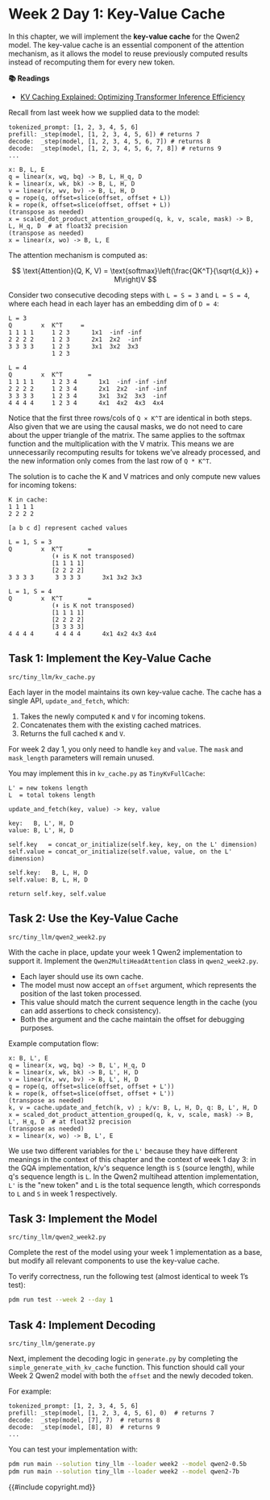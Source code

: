 # Week 2 Day 1: Key-Value Cache

In this chapter, we will implement the **key-value cache** for the Qwen2 model. The key-value cache is an essential component of the attention mechanism, as it allows the model to reuse previously computed results instead of recomputing them for every new token.

**📚 Readings**

- [KV Caching Explained: Optimizing Transformer Inference Efficiency](https://huggingface.co/blog/not-lain/kv-caching)

Recall from last week how we supplied data to the model:

```plain
tokenized_prompt: [1, 2, 3, 4, 5, 6]
prefill: _step(model, [1, 2, 3, 4, 5, 6]) # returns 7
decode:  _step(model, [1, 2, 3, 4, 5, 6, 7]) # returns 8
decode:  _step(model, [1, 2, 3, 4, 5, 6, 7, 8]) # returns 9
...
```

```plain
x: B, L, E
q = linear(x, wq, bq) -> B, L, H_q, D
k = linear(x, wk, bk) -> B, L, H, D
v = linear(x, wv, bv) -> B, L, H, D
q = rope(q, offset=slice(offset, offset + L))
k = rope(k, offset=slice(offset, offset + L))
(transpose as needed)
x = scaled_dot_product_attention_grouped(q, k, v, scale, mask) -> B, L, H_q, D  # at float32 precision
(transpose as needed)
x = linear(x, wo) -> B, L, E
```

The attention mechanism is computed as:

$$
  \text{Attention}(Q, K, V) = \text{softmax}\left(\frac{QK^T}{\sqrt{d_k}} + M\right)V
$$


Consider two consecutive decoding steps with `L = S = 3` and `L = S = 4`, where each head in each layer has an embedding dim of `D = 4`:

```
L = 3
Q        x  K^T     =         
1 1 1 1     1 2 3      1x1  -inf -inf
2 2 2 2     1 2 3      2x1  2x2  -inf
3 3 3 3     1 2 3      3x1  3x2  3x3
            1 2 3

L = 4
Q        x  K^T       =
1 1 1 1     1 2 3 4      1x1  -inf -inf -inf
2 2 2 2     1 2 3 4      2x1  2x2  -inf -inf
3 3 3 3     1 2 3 4      3x1  3x2  3x3  -inf
4 4 4 4     1 2 3 4      4x1  4x2  4x3  4x4
```

Notice that the first three rows/cols of `Q × K^T` are identical in both steps. Also given that we are using the causal masks, we do not need to care about the upper triangle of the matrix. The same applies to the softmax function and the multiplication with the V matrix. This means we are unnecessarily recomputing results for tokens we’ve already processed, and the new information only comes from the last row of `Q * K^T`.

The solution is to cache the K and V matrices and only compute new values for incoming tokens:

```
K in cache:
1 1 1 1
2 2 2 2

[a b c d] represent cached values

L = 1, S = 3
Q        x  K^T       =         
            (⬇️ is K not transposed)
            [1 1 1 1]      
            [2 2 2 2]      
3 3 3 3      3 3 3 3      3x1 3x2 3x3

L = 1, S = 4
Q        x  K^T       = 
            (⬇️ is K not transposed)
            [1 1 1 1]      
            [2 2 2 2]      
            [3 3 3 3]
4 4 4 4      4 4 4 4      4x1 4x2 4x3 4x4
```

## Task 1: Implement the Key-Value Cache

```
src/tiny_llm/kv_cache.py
```

Each layer in the model maintains its own key-value cache. The cache has a single API, `update_and_fetch`, which:

1. Takes the newly computed `K` and `V` for incoming tokens.
2. Concatenates them with the existing cached matrices.
3. Returns the full cached `K` and `V`.

For week 2 day 1, you only need to handle `key` and `value`. The `mask` and `mask_length` parameters will remain unused.

You may implement this in `kv_cache.py` as `TinyKvFullCache`:

```plain
L' = new tokens length
L  = total tokens length

update_and_fetch(key, value) -> key, value

key:   B, L', H, D
value: B, L', H, D

self.key   = concat_or_initialize(self.key, key, on the L' dimension)
self.value = concat_or_initialize(self.value, value, on the L' dimension)

self.key:   B, L, H, D
self.value: B, L, H, D

return self.key, self.value
```

## Task 2: Use the Key-Value Cache

```
src/tiny_llm/qwen2_week2.py
```

With the cache in place, update your week 1 Qwen2 implementation to support it. Implement the `Qwen2MultiHeadAttention` class in `qwen2_week2.py`.

* Each layer should use its own cache.
* The model must now accept an `offset` argument, which represents the position of the last token processed.
* This value should match the current sequence length in the cache (you can add assertions to check consistency).
* Both the argument and the cache maintain the offset for debugging purposes.

Example computation flow:

```plain
x: B, L', E
q = linear(x, wq, bq) -> B, L', H_q, D
k = linear(x, wk, bk) -> B, L', H, D
v = linear(x, wv, bv) -> B, L', H, D
q = rope(q, offset=slice(offset, offset + L'))
k = rope(k, offset=slice(offset, offset + L'))
(transpose as needed)
k, v = cache.update_and_fetch(k, v) ; k/v: B, L, H, D, q: B, L', H, D
x = scaled_dot_product_attention_grouped(q, k, v, scale, mask) -> B, L', H_q, D  # at float32 precision
(transpose as needed)
x = linear(x, wo) -> B, L', E
```

We use two different variables for the `L'` because they have different meanings in the context of this chapter
and the context of week 1 day 3: in the GQA implementation, k/v's sequence length is `S` (source length), while
q's sequence length is `L`. In the Qwen2 multihead attention implementation, `L'` is the "new token" and `L` is
the total sequence length, which corresponds to `L` and `S` in week 1 respectively.

## Task 3: Implement the Model

```
src/tiny_llm/qwen2_week2.py
```

Complete the rest of the model using your week 1 implementation as a base, but modify all relevant components to use the key-value cache.

To verify correctness, run the following test (almost identical to week 1’s test):

```bash
pdm run test --week 2 --day 1
```

## Task 4: Implement Decoding

```
src/tiny_llm/generate.py
```

Next, implement the decoding logic in `generate.py` by completing the `simple_generate_with_kv_cache` function. This function should call your Week 2 Qwen2 model with both the `offset` and the newly decoded token.

For example:

```plain
tokenized_prompt: [1, 2, 3, 4, 5, 6]
prefill: _step(model, [1, 2, 3, 4, 5, 6], 0)  # returns 7
decode:  _step(model, [7], 7)  # returns 8
decode:  _step(model, [8], 8)  # returns 9
...
```

You can test your implementation with:

```bash
pdm run main --solution tiny_llm --loader week2 --model qwen2-0.5b
pdm run main --solution tiny_llm --loader week2 --model qwen2-7b
```

{{#include copyright.md}}
